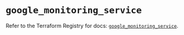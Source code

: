 # `google_monitoring_service`

Refer to the Terraform Registry for docs: [`google_monitoring_service`](https://registry.terraform.io/providers/hashicorp/google/6.49.0/docs/resources/monitoring_service).
